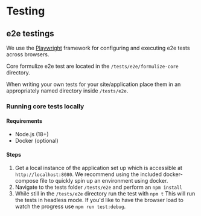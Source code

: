 # Testing

## e2e testings

We use the [Playwright](https://playwright.dev/) framework for configuring and executing e2e tests across browsers.

Core formulize e2e test are located in the `/tests/e2e/formulize-core` directory.

When writing your own tests for your site/application place them in an appropriately named directory inside `/tests/e2e`.

### Running core tests locally

#### Requirements
* Node.js (18+)
* Docker (optional)

#### Steps
1. Get a local instance of the application set up which is accessible at `http://localhost:8080`. We recommend using the included docker-compose file to quickly spin up an environment using docker.
2. Navigate to the tests folder `/tests/e2e` and perform an `npm install`
3. While still in the `/tests/e2e` directory run the test with `npm t` This will run the tests in headless mode. If you'd like to have the browser load to watch the progress use `npm run test:debug`.
